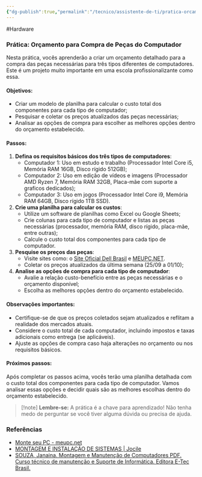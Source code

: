 ```yaml
---
{"dg-publish":true,"permalink":"/tecnico/assistente-de-ti/pratica-orcamento-para-compra-de-pecas-do-computador/","title":"Prática Orçamento para Compra de Peças do Computador","metatags":{"description":"Prática de orçamento de peças para montagem de computadores"},"noteIcon":2,"updated":"2025-05-05T12:09:14.616-03:00"}
---
```


#Hardware 

### **Prática: Orçamento para Compra de Peças do Computador**

Nesta prática, vocês aprenderão a criar um orçamento detalhado para a compra das peças necessárias para três tipos diferentes de computadores. Este é um projeto muito importante em uma escola profissionalizante como essa.

#### **Objetivos:**

- Criar um modelo de planilha para calcular o custo total dos componentes para cada tipo de computador;
- Pesquisar e coletar os preços atualizados das peças necessárias;
- Analisar as opções de compra para escolher as melhores opções dentro do orçamento estabelecido.

#### **Passos:**

1. **Defina os requisitos básicos dos três tipos de computadores**:
	- Computador 1: Uso em estudo e trabalho (Processador Intel Core i5, Memória RAM 16GB, Disco rígido 512GB);
	- Computador 2: Uso em edição de vídeos e imagens (Processador AMD Ryzen 7, Memória RAM 32GB, Placa-mãe com suporte a graficos dedicados);
	- Computador 3: Uso em jogos (Processador Intel Core i9, Memória RAM 64GB, Disco rígido 1TB SSD).
2. **Crie uma planilha para calcular os custos**:
	- Utilize um software de planilhas como Excel ou Google Sheets;
	- Crie colunas para cada tipo de computador e listas as peças necessárias (processador, memória RAM, disco rígido, placa-mãe, entre outras);
	- Calcule o custo total dos componentes para cada tipo de computador.
3. **Pesquise os preços das peças**:
	- Visite sites como: o [Site Oficial Dell Brasil](https://www.dell.com/pt-br) e [MEUPC.NET](https://meupc.net/).
	- Coletar os preços atualizados da última semana (25/09 a 01/10);
4. **Analise as opções de compra para cada tipo de computador**:
	- Avalie a relação custo-benefício entre as peças necessárias e o orçamento disponível;
	- Escolha as melhores opções dentro do orçamento estabelecido.

#### **Observações importantes:**

- Certifique-se de que os preços coletados sejam atualizados e reflitam a realidade dos mercados atuais.
- Considere o custo total de cada computador, incluindo impostos e taxas adicionais como entrega (se aplicáveis).
- Ajuste as opções de compra caso haja alterações no orçamento ou nos requisitos básicos.

#### **Próximos passos:**

Após completar os passos acima, vocês terão uma planilha detalhada com o custo total dos componentes para cada tipo de computador. Vamos analisar essas opções e decidir quais são as melhores escolhas dentro do orçamento estabelecido.

> [!note] **Lembre-se:**
> A prática é a chave para aprendizado! Não tenha medo de perguntar se você tiver alguma dúvida ou precisa de ajuda.

### Referências

- [Monte seu PC - meupc.net](https://meupc.net/)
- [MONTAGEM E INSTALAÇÃO DE SISTEMAS | Jocile](https://jocile.github.io/aulas/categories/montagem-e-instala%C3%A7%C3%A3o-de-sistemas/)
- [SOUZA, Janaina. Montagem e Manutenção de Computadores PDF. Curso técnico de manutenção e Suporte de Informática. Editora E-Tec Brasil.](https://redeetec.mec.gov.br/images/stories/pdf/eixo_infor_comun/tec_man_sup/081112_manut_mont.pdf)
